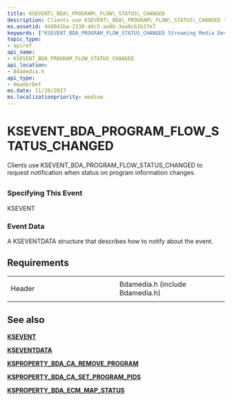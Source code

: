 ```yaml
---
title: KSEVENT\_BDA\_PROGRAM\_FLOW\_STATUS\_CHANGED
description: Clients use KSEVENT\_BDA\_PROGRAM\_FLOW\_STATUS\_CHANGED to request notification when status on program information changes.
ms.assetid: 4d4041ba-2330-4dc5-aa8b-3ea8cb1b27e7
keywords: ["KSEVENT_BDA_PROGRAM_FLOW_STATUS_CHANGED Streaming Media Devices"]
topic_type:
- apiref
api_name:
- KSEVENT_BDA_PROGRAM_FLOW_STATUS_CHANGED
api_location:
- Bdamedia.h
api_type:
- HeaderDef
ms.date: 11/28/2017
ms.localizationpriority: medium
---
```


# KSEVENT\_BDA\_PROGRAM\_FLOW\_STATUS\_CHANGED


Clients use KSEVENT\_BDA\_PROGRAM\_FLOW\_STATUS\_CHANGED to request notification when status on program information changes.

## <span id="ddk_ksevent_bda_program_flow_status_changed_ks"></span><span id="DDK_KSEVENT_BDA_PROGRAM_FLOW_STATUS_CHANGED_KS"></span>


### <span id="specifying_this_event"></span><span id="SPECIFYING_THIS_EVENT"></span>Specifying This Event

KSEVENT

### <span id="event_data"></span><span id="EVENT_DATA"></span>Event Data

A KSEVENTDATA structure that describes how to notify about the event.

Requirements
------------

<table>
<colgroup>
<col width="50%" />
<col width="50%" />
</colgroup>
<tbody>
<tr class="odd">
<td><p>Header</p></td>
<td>Bdamedia.h (include Bdamedia.h)</td>
</tr>
</tbody>
</table>

## See also


[**KSEVENT**](https://docs.microsoft.com/previous-versions/ff561744(v=vs.85))

[**KSEVENTDATA**](https://docs.microsoft.com/windows-hardware/drivers/ddi/ks/ns-ks-kseventdata)

[**KSPROPERTY\_BDA\_CA\_REMOVE\_PROGRAM**](ksproperty-bda-ca-remove-program.md)

[**KSPROPERTY\_BDA\_CA\_SET\_PROGRAM\_PIDS**](ksproperty-bda-ca-set-program-pids.md)

[**KSPROPERTY\_BDA\_ECM\_MAP\_STATUS**](ksproperty-bda-ecm-map-status.md)

 

 






